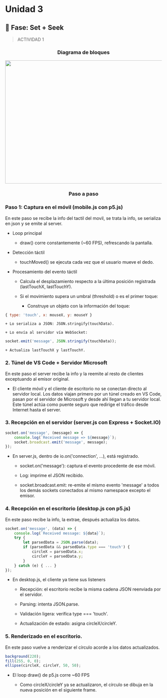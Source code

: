 # Unidad 3

## 🔎 Fase: Set + Seek

> ACTIVIDAD 1

### <p align=center> Diagrama de bloques </p>

<p align=center>
  
<img width="1795" height="396" alt="Diagrama de Bloques Server - clientes" src="https://github.com/user-attachments/assets/583245f8-b985-489d-b421-8f81daf86459" />

</p>

### <p align=center> Paso a paso  </p>

### Paso 1: Captura en el móvil (mobile.js con p5.js)

En este paso se recibe la info del tactil del movil, se trata la info, se serializa en json y se emite al server.


+ Loop principal

  + draw() corre constantemente (~60 FPS), refrescando la pantalla.

+ Detección táctil

  + touchMoved() se ejecuta cada vez que el usuario mueve el dedo.

+ Procesamiento del evento táctil

  + Calcula el desplazamiento respecto a la última posición registrada (lastTouchX, lastTouchY).

  + Si el movimiento supera un umbral (threshold) o es el primer toque:

    + Construye un objeto con la información del toque:
      
```js
{ type: 'touch', x: mouseX, y: mouseY }
```

    + Lo serializa a JSON: JSON.stringify(touchData).

    + Lo envía al servidor vía WebSocket:
    
```js
socket.emit('message', JSON.stringify(touchData));
```

    + Actualiza lastTouchX y lastTouchY.



### 2. Túnel de VS Code + Servidor Microsoft

En este paso el server recibe la info y la reemite al resto de clientes exceptuando al emisor original.

+ El cliente móvil y el cliente de escritorio no se conectan directo al servidor local.
Los datos viajan primero por un túnel creado en VS Code, pasan por el servidor de Microsoft y desde ahí llegan a tu servidor local.
Este túnel actúa como puente seguro que redirige el tráfico desde Internet hasta el  server.


### 3. Recepción en el servidor (server.js con Express + Socket.IO)

```js
socket.on('message', (message) => {
    console.log(`Received message => ${message}`);
    socket.broadcast.emit('message', message);
});
```

+ En server.js, dentro de io.on('connection', ...), está registrado.

  + socket.on('message'): captura el evento procedente de ese móvil.

  + Log: imprime el JSON recibido.

  + socket.broadcast.emit: re-emite el mismo evento 'message' a todos los demás sockets conectados al mismo namespace excepto el emisor. 



### 4. Recepción en el escritorio (desktop.js con p5.js)
En este paso recibe la info, la extrae, después actualiza los datos. 

```js
socket.on('message', (data) => {
    console.log(`Received message: ${data}`);
    try {
        let parsedData = JSON.parse(data);
        if (parsedData && parsedData.type === 'touch') {
            circleX = parsedData.x;
            circleY = parsedData.y;
        }
    } catch (e) { ... }
});
```

+ En desktop.js, el cliente ya tiene sus listeners
  
  + Recepción: el escritorio recibe la misma cadena JSON reenviada por el servidor.

  + Parsing: intenta JSON.parse.

  + Validación ligera: verifica type === 'touch'.

  + Actualización de estado: asigna circleX/circleY.

### 5. Renderizado en el escritorio.

En este paso vuelve a renderizar el círculo acorde a los datos actualizados.

```js
background(220);
fill(255, 0, 0);
ellipse(circleX, circleY, 50, 50);
```

+ El loop draw() de p5.js corre ~60 FPS

  + Como circleX/circleY ya se actualizaron, el círculo se dibuja en la nueva posición en el siguiente frame.
